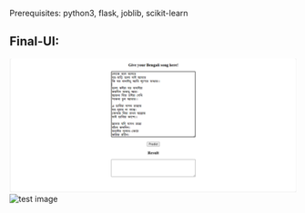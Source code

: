 Prerequisites: python3, flask, joblib, scikit-learn

Final-UI:
---------------------------------------------------------------------------------------------
![test image](https://github.com/MarazMia/Verse-Base-Emotion-Analysis-of-Bengali-Music-from-Lyrics/blob/main/Prediction_With_GUI/input.png)
![test image](https://github.com/MarazMia/Verse-Base-Emotion-Analysis-of-Bengali-Music-from-Lyrics/blob/main/Prediction_With_GUI/out.png)
